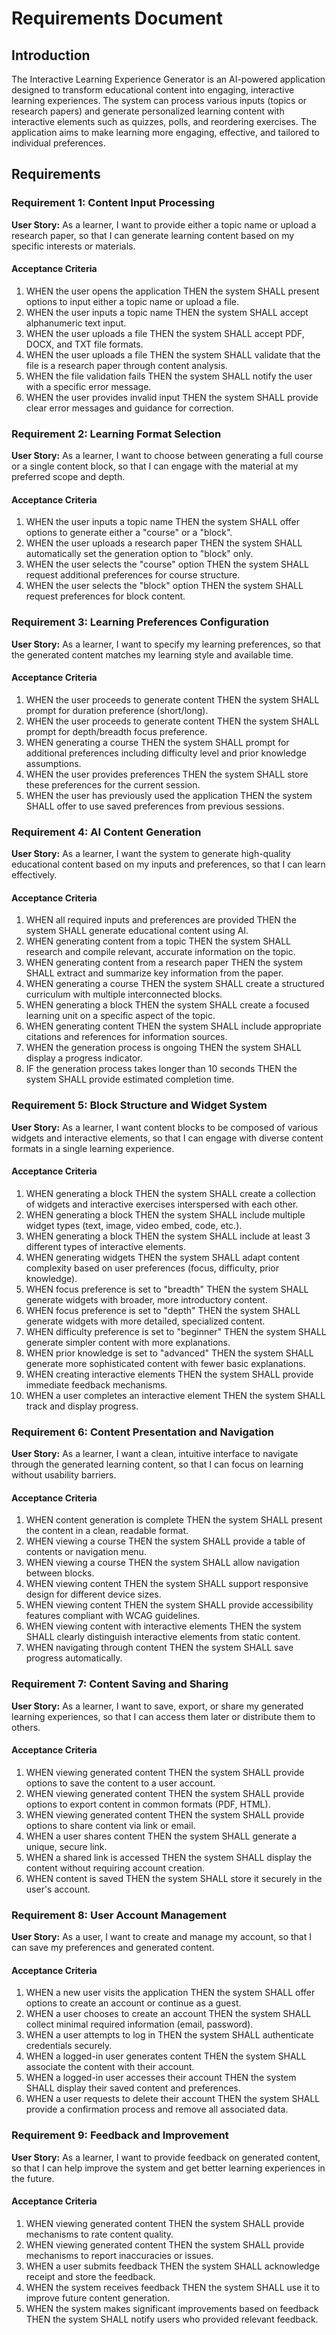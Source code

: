 # Requirements Document

## Introduction

The Interactive Learning Experience Generator is an AI-powered application designed to transform educational content into engaging, interactive learning experiences. The system can process various inputs (topics or research papers) and generate personalized learning content with interactive elements such as quizzes, polls, and reordering exercises. The application aims to make learning more engaging, effective, and tailored to individual preferences.

## Requirements

### Requirement 1: Content Input Processing

**User Story:** As a learner, I want to provide either a topic name or upload a research paper, so that I can generate learning content based on my specific interests or materials.

#### Acceptance Criteria

1. WHEN the user opens the application THEN the system SHALL present options to input either a topic name or upload a file.
2. WHEN the user inputs a topic name THEN the system SHALL accept alphanumeric text input.
3. WHEN the user uploads a file THEN the system SHALL accept PDF, DOCX, and TXT file formats.
4. WHEN the user uploads a file THEN the system SHALL validate that the file is a research paper through content analysis.
5. WHEN the file validation fails THEN the system SHALL notify the user with a specific error message.
6. WHEN the user provides invalid input THEN the system SHALL provide clear error messages and guidance for correction.

### Requirement 2: Learning Format Selection

**User Story:** As a learner, I want to choose between generating a full course or a single content block, so that I can engage with the material at my preferred scope and depth.

#### Acceptance Criteria

1. WHEN the user inputs a topic name THEN the system SHALL offer options to generate either a "course" or a "block".
2. WHEN the user uploads a research paper THEN the system SHALL automatically set the generation option to "block" only.
3. WHEN the user selects the "course" option THEN the system SHALL request additional preferences for course structure.
4. WHEN the user selects the "block" option THEN the system SHALL request preferences for block content.

### Requirement 3: Learning Preferences Configuration

**User Story:** As a learner, I want to specify my learning preferences, so that the generated content matches my learning style and available time.

#### Acceptance Criteria

1. WHEN the user proceeds to generate content THEN the system SHALL prompt for duration preference (short/long).
2. WHEN the user proceeds to generate content THEN the system SHALL prompt for depth/breadth focus preference.
3. WHEN generating a course THEN the system SHALL prompt for additional preferences including difficulty level and prior knowledge assumptions.
4. WHEN the user provides preferences THEN the system SHALL store these preferences for the current session.
5. WHEN the user has previously used the application THEN the system SHALL offer to use saved preferences from previous sessions.

### Requirement 4: AI Content Generation

**User Story:** As a learner, I want the system to generate high-quality educational content based on my inputs and preferences, so that I can learn effectively.

#### Acceptance Criteria

1. WHEN all required inputs and preferences are provided THEN the system SHALL generate educational content using AI.
2. WHEN generating content from a topic THEN the system SHALL research and compile relevant, accurate information on the topic.
3. WHEN generating content from a research paper THEN the system SHALL extract and summarize key information from the paper.
4. WHEN generating a course THEN the system SHALL create a structured curriculum with multiple interconnected blocks.
5. WHEN generating a block THEN the system SHALL create a focused learning unit on a specific aspect of the topic.
6. WHEN generating content THEN the system SHALL include appropriate citations and references for information sources.
7. WHEN the generation process is ongoing THEN the system SHALL display a progress indicator.
8. IF the generation process takes longer than 10 seconds THEN the system SHALL provide estimated completion time.

### Requirement 5: Block Structure and Widget System

**User Story:** As a learner, I want content blocks to be composed of various widgets and interactive elements, so that I can engage with diverse content formats in a single learning experience.

#### Acceptance Criteria

1. WHEN generating a block THEN the system SHALL create a collection of widgets and interactive exercises interspersed with each other.
2. WHEN generating a block THEN the system SHALL include multiple widget types (text, image, video embed, code, etc.).
3. WHEN generating a block THEN the system SHALL include at least 3 different types of interactive elements.
4. WHEN generating widgets THEN the system SHALL adapt content complexity based on user preferences (focus, difficulty, prior knowledge).
5. WHEN focus preference is set to "breadth" THEN the system SHALL generate widgets with broader, more introductory content.
6. WHEN focus preference is set to "depth" THEN the system SHALL generate widgets with more detailed, specialized content.
7. WHEN difficulty preference is set to "beginner" THEN the system SHALL generate simpler content with more explanations.
8. WHEN prior knowledge is set to "advanced" THEN the system SHALL generate more sophisticated content with fewer basic explanations.
9. WHEN creating interactive elements THEN the system SHALL provide immediate feedback mechanisms.
10. WHEN a user completes an interactive element THEN the system SHALL track and display progress.

### Requirement 6: Content Presentation and Navigation

**User Story:** As a learner, I want a clean, intuitive interface to navigate through the generated learning content, so that I can focus on learning without usability barriers.

#### Acceptance Criteria

1. WHEN content generation is complete THEN the system SHALL present the content in a clean, readable format.
2. WHEN viewing a course THEN the system SHALL provide a table of contents or navigation menu.
3. WHEN viewing a course THEN the system SHALL allow navigation between blocks.
4. WHEN viewing content THEN the system SHALL support responsive design for different device sizes.
5. WHEN viewing content THEN the system SHALL provide accessibility features compliant with WCAG guidelines.
6. WHEN viewing content with interactive elements THEN the system SHALL clearly distinguish interactive elements from static content.
7. WHEN navigating through content THEN the system SHALL save progress automatically.

### Requirement 7: Content Saving and Sharing

**User Story:** As a learner, I want to save, export, or share my generated learning experiences, so that I can access them later or distribute them to others.

#### Acceptance Criteria

1. WHEN viewing generated content THEN the system SHALL provide options to save the content to a user account.
2. WHEN viewing generated content THEN the system SHALL provide options to export content in common formats (PDF, HTML).
3. WHEN viewing generated content THEN the system SHALL provide options to share content via link or email.
4. WHEN a user shares content THEN the system SHALL generate a unique, secure link.
5. WHEN a shared link is accessed THEN the system SHALL display the content without requiring account creation.
6. WHEN content is saved THEN the system SHALL store it securely in the user's account.

### Requirement 8: User Account Management

**User Story:** As a user, I want to create and manage my account, so that I can save my preferences and generated content.

#### Acceptance Criteria

1. WHEN a new user visits the application THEN the system SHALL offer options to create an account or continue as a guest.
2. WHEN a user chooses to create an account THEN the system SHALL collect minimal required information (email, password).
3. WHEN a user attempts to log in THEN the system SHALL authenticate credentials securely.
4. WHEN a logged-in user generates content THEN the system SHALL associate the content with their account.
5. WHEN a logged-in user accesses their account THEN the system SHALL display their saved content and preferences.
6. WHEN a user requests to delete their account THEN the system SHALL provide a confirmation process and remove all associated data.

### Requirement 9: Feedback and Improvement

**User Story:** As a learner, I want to provide feedback on generated content, so that I can help improve the system and get better learning experiences in the future.

#### Acceptance Criteria

1. WHEN viewing generated content THEN the system SHALL provide mechanisms to rate content quality.
2. WHEN viewing generated content THEN the system SHALL provide mechanisms to report inaccuracies or issues.
3. WHEN a user submits feedback THEN the system SHALL acknowledge receipt and store the feedback.
4. WHEN the system receives feedback THEN the system SHALL use it to improve future content generation.
5. WHEN the system makes significant improvements based on feedback THEN the system SHALL notify users who provided relevant feedback.